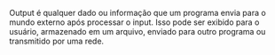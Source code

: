 Output é qualquer dado ou informação que um programa envia para o mundo externo após processar o input. Isso pode ser exibido para o usuário, armazenado em um arquivo, enviado para outro programa ou transmitido por uma rede.